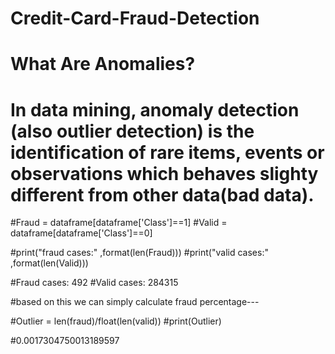 # Credit-Card-Fraud-Detection

# What Are Anomalies?
# In data mining, anomaly detection (also outlier detection) is the identification of rare items, events or observations which behaves slighty different from other data(bad data).




#Fraud = dataframe[dataframe['Class']==1]
#Valid = dataframe[dataframe['Class']==0]

#print("fraud cases:" ,format(len(Fraud)))
#print("valid cases:" ,format(len(Valid)))

#Fraud cases: 492
#Valid cases: 284315

#based on this we can simply calculate fraud percentage---

#Outlier = len(fraud)/float(len(valid))
#print(Outlier)

#0.0017304750013189597
